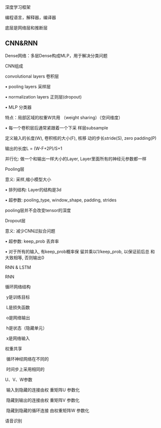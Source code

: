 深度学习框架

编程语言，解释器，编译器

底层是网络层和推断层



## CNN&RNN

Dense网络：多层Dense构成MLP，用于解决分类问题



CNN组成

convolutional layers 卷积层 

• pooling layers 采样层 

• normalization layers 正则层(dropout) 

• MLP 分类器

特点：局部区域的权重W共⽤ （weight sharing）（空间维度） 

• 每⼀个卷积层后通常紧跟着⼀个下采 样层subsample

定义输⼊的⻓度(W), 卷积核的⼤⼩(F), 核移 动的步⻓stride(S), zero padding(P)

输出的⻓度L = (W-F+2P)/S+1

并⾏化: 做⼀个和输出⼀样⼤⼩的Layer,  Layer⾥⾯所有的神经元参数都⼀样

Pooling层 

意义: 采样,缩⼩模型⼤⼩ 

• 排列结构: Layer的结构是3d 

• 超参数: pooling_type, window_shape,  padding, strides

pooling层并不会改变tensor的深度

Dropout层 

意义: 减少CNN过拟合问题 

• 超参数: keep_prob 丢弃率 

• 对于所有的输⼊, 有keep_prob概率保 留并乘以1/keep_prob, 以保证前后总 和⼤致相等, 否则输出0

RNN & LSTM

RNN

循环⽹络结构 

​	y是训练⽬标 

​	L是损失函数 

​	o是⽹络输出 

​	h是状态（隐藏单元） 

​	x是⽹络输⼊

权重共享

​	循环神经⽹络在不同的 

​	时间步上采⽤相同的 

U、V、W参数 

​	 输⼊到隐藏的连接由权 重矩阵U 参数化 

​	 隐藏到输出的连接由权 重矩阵V 参数化 

​	 隐藏到隐藏的循环连接 由权重矩阵W 参数化

语音识别

